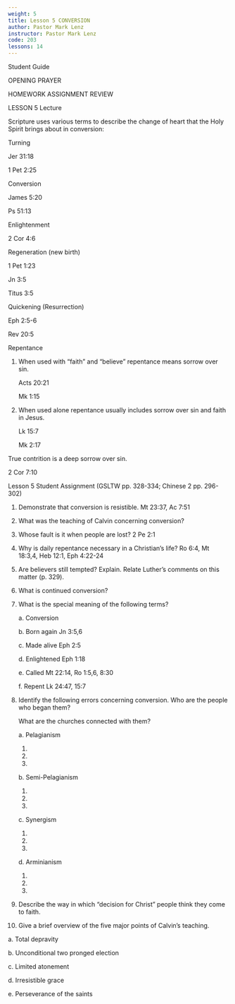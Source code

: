 ```yaml
---
weight: 5
title: Lesson 5 CONVERSION
author: Pastor Mark Lenz
instructor: Pastor Mark Lenz
code: 203
lessons: 14
---
```

Student Guide

OPENING PRAYER

HOMEWORK ASSIGNMENT REVIEW

LESSON 5 Lecture

Scripture uses various terms to describe the change of heart that the Holy Spirit brings about in conversion:

Turning

Jer 31:18

1 Pet 2:25

Conversion

James 5:20

Ps 51:13

Enlightenment

2 Cor 4:6

Regeneration (new birth)

1 Pet 1:23

Jn 3:5

Titus 3:5

Quickening (Resurrection)

Eph 2:5-6

Rev 20:5

Repentance

1) When used with “faith” and “believe” repentance means sorrow over sin.

    Acts 20:21

    Mk 1:15

2) When used alone repentance usually includes sorrow over sin and faith in Jesus.

    Lk 15:7

    Mk 2:17

True contrition is a deep sorrow over sin.

2 Cor 7:10

Lesson 5 Student Assignment (GSLTW pp. 328-334; Chinese 2 pp. 296-302)

1. Demonstrate that conversion is resistible.  Mt 23:37, Ac 7:51

2. What was the teaching of Calvin concerning conversion?

3. Whose fault is it when people are lost?  2 Pe 2:1

4. Why is daily repentance necessary in a Christian’s life?  Ro 6:4, Mt 18:3,4, Heb 12:1, Eph 4:22-24

5. Are believers still tempted?  Explain.  Relate Luther’s comments on this matter (p. 329).

6. What is continued conversion?

7. What is the special meaning of the following terms?

    a.  Conversion

    b.  Born again Jn 3:5,6

    c.  Made alive Eph 2:5

    d.  Enlightened Eph 1:18

    e.  Called Mt 22:14, Ro 1:5,6, 8:30

    f.  Repent Lk 24:47, 15:7

8. Identify the following errors concerning conversion.  Who are the people who began them?

    What are the churches connected with them?

    a.  Pelagianism

    1.

    2.

    3.

    b.  Semi-Pelagianism

    1.

    2.

    3.

    c.  Synergism

    1.

    2.

    3.

    d.  Arminianism

    1.

    2.

    3.

9. Describe the way in which “decision for Christ” people think they come to faith.

10. Give a brief overview of the five major points of Calvin’s teaching.

 a.  Total depravity

 b.  Unconditional two pronged election

 c.  Limited atonement

 d.  Irresistible grace

 e.  Perseverance of the saints  
